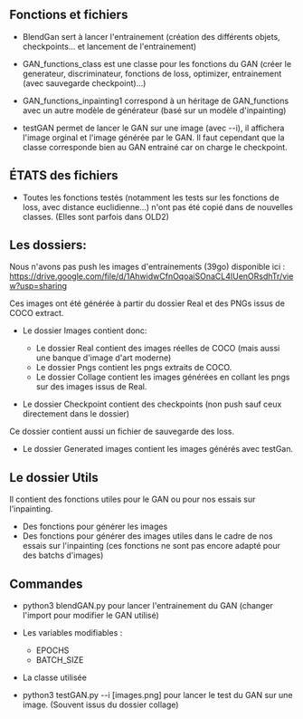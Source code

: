 ## Fonctions et fichiers

- BlendGan sert à lancer l'entrainement (création des différents objets, checkpoints... et lancement de l'entrainement)
- GAN_functions_class est une classe pour les fonctions du GAN (créer le generateur, discriminateur, fonctions de loss, optimizer, entrainement (avec sauvegarde checkpoint)...)

- GAN_functions_inpainting1 correspond à un héritage de GAN_functions avec un autre modèle de générateur (basé sur un modèle d'inpainting)

- testGAN permet de lancer le GAN sur une image (avec --i), il affichera l'image orginal et l'image générée par le GAN.
Il faut cependant que la classe corresponde bien au GAN entrainé car on charge le checkpoint.

## ÉTATS des fichiers
- Toutes les fonctions testés (notamment les tests sur les fonctions de loss, avec distance euclidienne...) n'ont pas été copié dans de nouvelles classes. (Elles sont parfois dans OLD2)

## Les dossiers:

Nous n'avons pas push les images d'entrainements (39go) disponible ici : 
https://drive.google.com/file/d/1AhwidwCfnOqoaiSOnaCL4IUenORsdhTr/view?usp=sharing


Ces images ont été générée à partir du dossier Real et des PNGs issus de COCO extract.

- Le dossier Images contient donc:
    - Le dossier Real contient des images réelles de COCO (mais aussi une banque d'image d'art moderne)
    - Le dossier Pngs contient les pngs extraits de COCO.
    - Le dossier Collage contient les images générées en collant les pngs sur des images issus de Real. 

- Le dossier Checkpoint contient des checkpoints (non push sauf ceux directement dans le dossier)

Ce dossier contient aussi un fichier de sauvegarde des loss.

- Le dossier Generated images contient les images générés avec testGan.


## Le dossier Utils

Il contient des fonctions utiles pour le GAN ou pour nos essais sur l'inpainting.

- Des fonctions pour générer les images 
- Des fonctions pour générer des images utiles dans le cadre de nos essais sur l'inpainting (ces fonctions ne sont pas encore adapté pour des batchs d'images)

## Commandes

- python3 blendGAN.py pour lancer l'entrainement du GAN (changer l'import pour modifier le GAN utilisé)

 - Les variables modifiables : 
    - EPOCHS
    - BATCH_SIZE

 - La classe utilisée

- python3 testGAN.py --i [images.png] pour lancer le test du GAN sur une image. (Souvent issus du dossier collage)